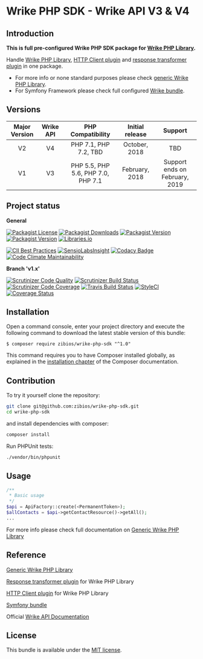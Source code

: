 Wrike PHP SDK - Wrike API V3 & V4
=================================

Introduction
------------

**This is full pre-configured Wrike PHP SDK package for [Wrike PHP Library](https://github.com/zibios/wrike-php-library).**

Handle
[Wrike PHP Library](https://github.com/zibios/wrike-php-library),
[HTTP Client plugin](https://github.com/zibios/wrike-php-guzzle) and
[response transformer plugin](https://github.com/zibios/wrike-php-jmsserializer)
in one package.


* For more info or none standard purposes please check [generic Wrike PHP Library](https://github.com/zibios/wrike-php-library).
* For Symfony Framework please check full configured [Wrike bundle](https://github.com/zibios/wrike-bundle).

Versions
--------
| Major Version | Wrike API | PHP Compatibility                  | Initial release | Support                        |
|:-------------:|:---------:|:----------------------------------:|:---------------:|:------------------------------:|
| V2            | V4        | PHP 7.1, PHP 7.2, TBD              | October, 2018   | TBD                            |
| V1            | V3        | PHP 5.5, PHP 5.6, PHP 7.0, PHP 7.1 | February, 2018  | Support ends on February, 2019 |

Project status
--------------

**General**

[![Packagist License](https://img.shields.io/packagist/l/zibios/wrike-php-sdk.svg)](https://packagist.org/packages/zibios/wrike-php-sdk)
[![Packagist Downloads](https://img.shields.io/packagist/dt/zibios/wrike-php-sdk.svg)](https://packagist.org/packages/zibios/wrike-php-sdk)
[![Packagist Version](https://img.shields.io/packagist/v/zibios/wrike-php-sdk.svg)](https://packagist.org/packages/zibios/wrike-php-sdk)
[![Packagist Version](https://img.shields.io/packagist/php-v/zibios/wrike-php-sdk.svg)](https://packagist.org/packages/zibios/wrike-php-sdk)
[![Libraries.io](https://img.shields.io/librariesio/github/zibios/wrike-php-sdk.svg)](https://libraries.io/packagist/zibios%2Fwrike-php-sdk)

[![CII Best Practices](https://bestpractices.coreinfrastructure.org/projects/1693/badge)](https://bestpractices.coreinfrastructure.org/projects/1693)
[![SensioLabsInsight](https://insight.sensiolabs.com/projects/3dea766e-c7cc-4180-b611-8a3b103f334f/mini.png)](https://insight.sensiolabs.com/projects/3dea766e-c7cc-4180-b611-8a3b103f334f)
[![Codacy Badge](https://api.codacy.com/project/badge/Grade/1fcef9280f3844b6bb1249fe0f21de0f)](https://www.codacy.com/app/zibios/wrike-php-sdk)
[![Code Climate Maintainability](https://api.codeclimate.com/v1/badges/7ade1663f7d5db2ca614/maintainability)](https://codeclimate.com/github/zibios/wrike-php-sdk/maintainability)

**Branch 'v1.x'**

[![Scrutinizer Code Quality](https://scrutinizer-ci.com/g/zibios/wrike-php-sdk/badges/quality-score.png?b=v1.x)](https://scrutinizer-ci.com/g/zibios/wrike-php-sdk/?branch=v1.x)
[![Scrutinizer Build Status](https://scrutinizer-ci.com/g/zibios/wrike-php-sdk/badges/build.png?b=v1.x)](https://scrutinizer-ci.com/g/zibios/wrike-php-sdk/build-status/v1.x)
[![Scrutinizer Code Coverage](https://scrutinizer-ci.com/g/zibios/wrike-php-sdk/badges/coverage.png?b=v1.x)](https://scrutinizer-ci.com/g/zibios/wrike-php-sdk/?branch=v1.x)
[![Travis Build Status](https://travis-ci.org/zibios/wrike-php-sdk.svg?branch=v1.x)](https://travis-ci.org/zibios/wrike-php-sdk)
[![StyleCI](https://styleci.io/repos/80352730/shield?branch=v1.x)](https://styleci.io/repos/80352730)
[![Coverage Status](https://coveralls.io/repos/github/zibios/wrike-php-sdk/badge.svg?branch=v1.x)](https://coveralls.io/github/zibios/wrike-php-sdk?branch=v1.x)

Installation
------------
Open a command console, enter your project directory and execute the
following command to download the latest stable version of this bundle:

```console
$ composer require zibios/wrike-php-sdk "^1.0"
```

This command requires you to have Composer installed globally, as explained
in the [installation chapter](https://getcomposer.org/doc/00-intro.md)
of the Composer documentation.

Contribution
------------
To try it yourself clone the repository:

```bash
git clone git@github.com:zibios/wrike-php-sdk.git
cd wrike-php-sdk
```

and install dependencies with composer:

```bash
composer install
```

Run PHPUnit tests:

```bash
./vendor/bin/phpunit
``` 

Usage
-----
```php
/**
 * Basic usage
 */
$api = ApiFactory::create(<PermanentToken>);
$allContacts = $api->getContactResource()->getAll();
...
```
 
For more info please check full documentation on [Generic Wrike PHP Library](https://github.com/zibios/wrike-php-library)


Reference
---------

[Generic Wrike PHP Library](https://github.com/zibios/wrike-php-library)

[Response transformer plugin](https://github.com/zibios/wrike-php-jmsserializer) for Wrike PHP Library

[HTTP Client plugin](https://github.com/zibios/wrike-php-guzzle) for Wrike PHP Library

[Symfony bundle](https://github.com/zibios/wrike-bundle)

Official [Wrike API Documentation](https://developers.wrike.com/documentation/api/overview)

License
-------

This bundle is available under the [MIT license](LICENSE).
